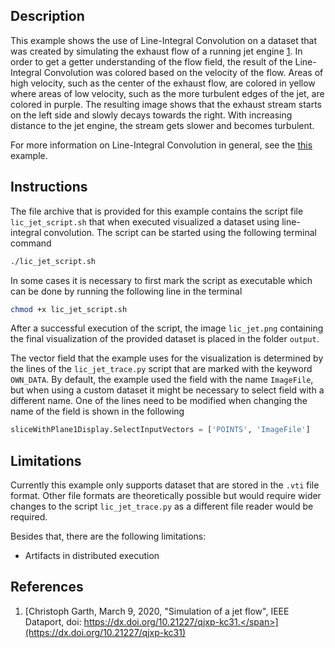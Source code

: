 ## Description ##
This example shows the use of Line-Integral Convolution on a dataset that was created by simulating the exhaust flow of a running jet engine [1](#reference_dataset).
In order to get a getter understanding of the flow field, the result of the Line-Integral Convolution was colored based on the velocity of the flow.
Areas of high velocity, such as the center of the exhaust flow, are colored in yellow where areas of low velocity, such as the more turbulent edges of the jet, are colored in purple.
The resulting image shows that the exhaust stream starts on the left side and slowly decays towards the right.
With increasing distance to the jet engine, the stream gets slower and becomes turbulent.

For more information on Line-Integral Convolution in general, see the <a href="/visualization?name=Line-Integral Convolution (LIC) of Earth Mantel Convection">this</a> example.

## Instructions ##
The file archive that is provided for this example contains the script file `lic_jet_script.sh` that when executed visualized a dataset using line-integral convolution.
The script can be started using the following terminal command
```bash
./lic_jet_script.sh
```
In some cases it is necessary to first mark the script as executable which can be done by running the following line in the terminal
```bash
chmod +x lic_jet_script.sh
```
After a successful execution of the script, the image `lic_jet.png` containing the final visualization of the provided dataset is placed in the folder `output`. 

The vector field that the example uses for the visualization is determined by the lines of the `lic_jet_trace.py` script that are marked with the keyword `OWN_DATA`.
By default, the example used the field with the name `ImageFile`, but when using a custom dataset it might be necessary to select field with a different name.
One of the lines need to be modified when changing the name of the field is shown in the following
```python
sliceWithPlane1Display.SelectInputVectors = ['POINTS', 'ImageFile']
```

## Limitations ##
Currently this example only supports dataset that are stored in the `.vti` file format.
Other file formats are theoretically possible but would require wider changes to the script `lic_jet_trace.py` as a different file reader would be required.

Besides that, there are the following limitations:
- Artifacts in distributed execution

## References ##
1. [<span id="reference_dataset">Christoph Garth, March 9, 2020, "Simulation of a jet flow", IEEE Dataport, doi: https://dx.doi.org/10.21227/qjxp-kc31.</span>](https://dx.doi.org/10.21227/qjxp-kc31)